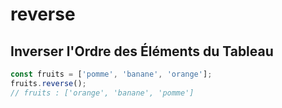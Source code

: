 # reverse

## Inverser l'Ordre des Éléments du Tableau

```javascript
const fruits = ['pomme', 'banane', 'orange'];
fruits.reverse();
// fruits : ['orange', 'banane', 'pomme']
```
